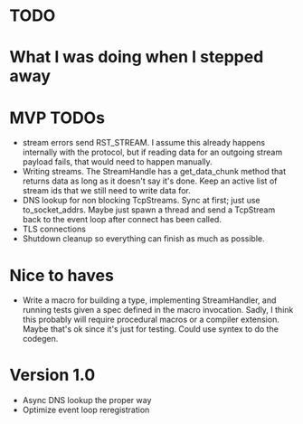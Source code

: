 TODO
====

# What I was doing when I stepped away

# MVP TODOs

* stream errors send RST_STREAM. I assume this already happens internally with
  the protocol, but if reading data for an outgoing stream payload fails, that
  would need to happen manually.
* Writing streams. The StreamHandle has a get_data_chunk method that returns
  data as long as it doesn't say it's done. Keep an active list of stream ids
  that we still need to write data for.
* DNS lookup for non blocking TcpStreams. Sync at first; just use
  to_socket_addrs. Maybe just spawn a thread and send a TcpStream back to the
  event loop after connect has been called.
* TLS connections
* Shutdown cleanup so everything can finish as much as possible.

# Nice to haves

* Write a macro for building a type, implementing StreamHandler, and running
  tests given a spec defined in the macro invocation. Sadly, I think this
  probably will require procedural macros or a compiler extension. Maybe that's
  ok since it's just for testing. Could use syntex to do the codegen.

# Version 1.0

* Async DNS lookup the proper way
* Optimize event loop reregistration
